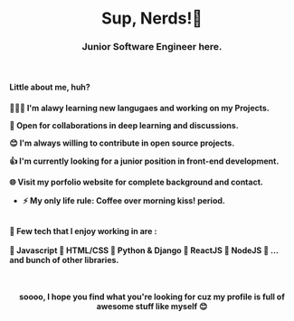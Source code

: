   
<h1 align="center">Sup, Nerds!👋</h1>
<h3 align="center">Junior Software Engineer here.</h3> <br>


<h4 align="left"> Little about me, huh? <h4>

👨🏽‍💻 I'm alawy learning new langugaes and working on my Projects.
  
🤝 Open for collaborations in deep learning and discussions.

😊 I'm always willing to contribute in open source projects.

👍 I'm currently looking for a junior position in front-end development.

🌐 Visit my porfolio website for complete background and contact.

- ⚡ My only life rule: **Coffee over morning kiss! period.**

<br>
🚀 Few tech that I enjoy working in are :
<br><br>
🤝 Javascript 🤝 HTML/CSS 🤝 Python & Django 🤝 ReactJS 🤝 NodeJS 🤝 ... and bunch of other libraries.
<br>
  <br>
<br><p align="center"> soooo, I hope you find what you're looking for cuz my profile is full of awesome stuff like myself 😊 <p>
